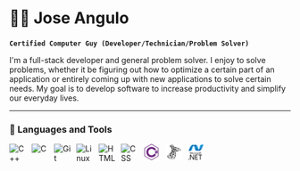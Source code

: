 # 🏋️‍♂️ Jose Angulo

**`Certified Computer Guy (Developer/Technician/Problem Solver)`**

I'm a full-stack developer and general problem solver. I enjoy to solve problems, whether it be figuring out how to optimize a certain part of an application or entirely coming up with new applications to solve certain needs. My goal is to develop software to increase productivity and simplify our everyday lives.


---

### 🧰 Languages and Tools

<img align="left" alt="C++" width="30px" style="padding-right:10px;" src="https://cdn.jsdelivr.net/gh/devicons/devicon/icons/cplusplus/cplusplus-line.svg" />
<img align="left" alt="C" width="30px" style="padding-right:10px;" src="https://cdn.jsdelivr.net/gh/devicons/devicon/icons/c/c-line.svg" />
<img align="left" alt="Git" width="30px" style="padding-right:10px;" src="https://cdn.jsdelivr.net/gh/devicons/devicon/icons/git/git-original.svg" />
<img align="left" alt="Linux" width="30px" style="padding-right:10px;" src="https://cdn.jsdelivr.net/gh/devicons/devicon/icons/linux/linux-original.svg" />
<img align="left" alt="HTML" width="30px" style="padding-right:10px;" src="https://cdn.jsdelivr.net/gh/devicons/devicon/icons/html5/html5-plain.svg" />
<img align="left" alt="CSS" width="30px" style="padding-right:10px;" src="https://cdn.jsdelivr.net/gh/devicons/devicon/icons/css3/css3-plain.svg" /
<img align="left" alt="GitHub" width="30px" style="padding-right:10px;" src="https://cdn.jsdelivr.net/gh/devicons/devicon/icons/github/github-original.svg" />
<img align="left" alt="Mss" width="30px" style="padding-right:10px;" src="https://github.com/devicons/devicon/blob/master/icons/csharp/csharp-line.svg" />
<img align="left" alt="Mss" width="30px" style="padding-right:10px;" src="https://github.com/devicons/devicon/blob/master/icons/microsoftsqlserver/microsoftsqlserver-plain.svg" />
<img align="left" alt="Mss" width="30px" style="padding-right:10px;" src="https://github.com/devicons/devicon/blob/master/icons/dot-net/dot-net-original-wordmark.svg" />


<br />
